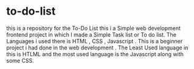 # to-do-list
this is a repository for the To-Do List 
this i a Simple web development frontend project in which I made a Simple Task list or To do list.
The Languages i used there is HTML , CSS , Javascript .
This is a beginner project i had done in the web development .
The Least Used language in this is  HTLML and the most used language is the Javascript along with some CSS.


